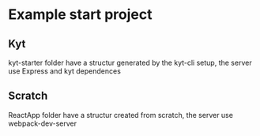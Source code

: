 # Example start project

## Kyt
kyt-starter folder have a structur generated by the kyt-cli setup, the server use Express and kyt dependences

## Scratch
ReactApp folder have a structur created from scratch, the server use webpack-dev-server
